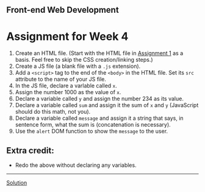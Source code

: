## Front-end Web Development

# Assignment for Week 4

1.  Create an HTML file. (Start with the HTML file in [Assignment 1](../class1/assignment.md) as a basis. Feel free to skip the CSS creation/linking steps.)
2.  Create a JS file (a blank file with a `.js` extension).
3.  Add a `<script>` tag to the end of the `<body>` in the HTML file. Set its `src` attribute to the name of your JS file.
4.  In the JS file, declare a varlable called `x`.
5.  Assign the number 1000 as the value of `x`.
6.  Declare a variable called `y` and assign the number 234 as its value.
7.  Declare a variable called `sum` and assign it the sum of `x` and `y` (JavaScript should do this math, not you).
8.  Declare a variable called `message` and assign it a string that says, in sentence form, what the sum is (concatenation is necessary).
9.  Use the `alert` DOM function to show the `message` to the user.

## Extra credit:

*   Redo the above without declaring any variables.

* * *

[Solution](http://jeffreyatw.github.io/fwd-assignments/series8/class4/solution/)
